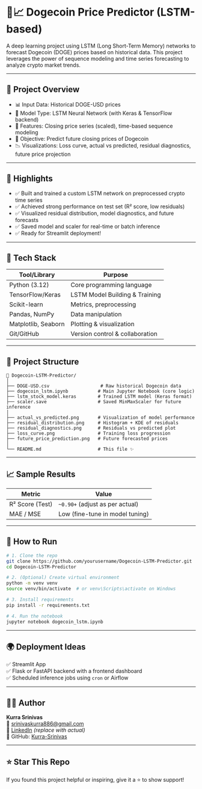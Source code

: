 # 🐶📈 Dogecoin Price Predictor (LSTM-based)

A deep learning project using LSTM (Long Short-Term Memory) networks to forecast Dogecoin (DOGE) prices based on historical data. This project leverages the power of sequence modeling and time series forecasting to analyze crypto market trends.

---

## 🚀 Project Overview

- 📊 Input Data: Historical DOGE-USD prices
- 🤖 Model Type: LSTM Neural Network (with Keras & TensorFlow backend)
- 🧠 Features: Closing price series (scaled), time-based sequence modeling
- 🎯 Objective: Predict future closing prices of Dogecoin
- 📉 Visualizations: Loss curve, actual vs predicted, residual diagnostics, future price projection

---

## 📌 Highlights

- ✅ Built and trained a custom LSTM network on preprocessed crypto time series
- ✅ Achieved strong performance on test set (R² score, low residuals)
- ✅ Visualized residual distribution, model diagnostics, and future forecasts
- ✅ Saved model and scaler for real-time or batch inference
- ✅ Ready for Streamlit deployment!

---

## 🧰 Tech Stack

| Tool/Library     | Purpose                         |
|------------------|---------------------------------|
| Python (3.12)    | Core programming language       |
| TensorFlow/Keras | LSTM Model Building & Training  |
| Scikit-learn     | Metrics, preprocessing          |
| Pandas, NumPy    | Data manipulation               |
| Matplotlib, Seaborn | Plotting & visualization    |
| Git/GitHub       | Version control & collaboration |

---

## 📂 Project Structure

```
📁 Dogecoin-LSTM-Predictor/
│
├── DOGE-USD.csv                   # Raw historical Dogecoin data
├── dogecoin_lstm.ipynb           # Main Jupyter Notebook (core logic)
├── lstm_stock_model.keras        # Trained LSTM model (Keras format)
├── scaler.save                   # Saved MinMaxScaler for future inference
│
├── actual_vs_predicted.png       # Visualization of model performance
├── residual_distribution.png     # Histogram + KDE of residuals
├── residual_diagnostics.png      # Residuals vs predicted plot
├── loss_curve.png                # Training loss progression
├── future_price_prediction.png   # Future forecasted prices
│
└── README.md                     # This file ✨
```

---

## 📈 Sample Results

| Metric            | Value     |
|-------------------|-----------|
| R² Score (Test)   | `~0.90+` (adjust as per actual) |
| MAE / MSE         | Low (fine-tune in model tuning) |

---

## 🧪 How to Run

```bash
# 1. Clone the repo
git clone https://github.com/yourusername/Dogecoin-LSTM-Predictor.git
cd Dogecoin-LSTM-Predictor

# 2. (Optional) Create virtual environment
python -m venv venv
source venv/bin/activate  # or venv\Scripts\activate on Windows

# 3. Install requirements
pip install -r requirements.txt

# 4. Run the notebook
jupyter notebook dogecoin_lstm.ipynb
```

---

## 🌍 Deployment Ideas

✅ Streamlit App  
✅ Flask or FastAPI backend with a frontend dashboard  
✅ Scheduled inference jobs using `cron` or Airflow

---

## 🙋‍♂️ Author

**Kurra Srinivas**  
📧 srinivaskurra886@gmail.com  
📎 [LinkedIn](https://www.linkedin.com) *(replace with actual)*  
🐙 GitHub: [Kurra-Srinivas](https://github.com/Kurra-Srinivas)

---

## ⭐ Star This Repo

If you found this project helpful or inspiring, give it a ⭐️ to show support!